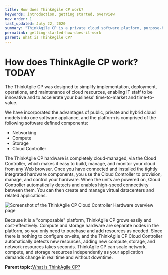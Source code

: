 ```yaml
---
title: How does ThinkAgile CP work?
keywords: introduction, getting started, overview
nav_order: 1
last_updated: July 22, 2020
summary: "ThinkAgile CP is a private cloud software platform, purpose-built to deliver a full-fledged, all-in-one cloud infrastructure that is ready for use out of the box."
permalink: getting-started-how-does-it-work
parent: What is ThinkAgile CP?
---
```


# How does ThinkAgile CP work? TODAY

The ThinkAgile CP was designed to simplify implementation, deployment, operations, and maintenance of cloud resources, enabling IT staff to be innovative and to accelerate your business' time-to-market and time-to-value.

We have incorporated the advantages of public, private and hybrid cloud models into one software appliance, and the platform is comprised of the following software defined components:

-   Networking
-   Compute
-   Storage
-   Cloud Controller

The ThinkAgile CP hardware is completely cloud-managed, via the Cloud Controller, which makes it easy to build, manage, and monitor your cloud from any Web browser. Once you have connected and installed the tightly integrated hardware components, you use the Cloud Controller to provision, manage, and control your hardware. When the units are powered on, Cloud Controller automatically detects and enables high-speed connectivity between them. You can then create and manage virtual datacenters and related applications.

![Screenshot of the ThinkAgile CP Cloud Controller Hardware overview page](getting-started-hardware-page.png "The Cloud Controller manages all hardware")

Because it is a "composable" platform, ThinkAgile CP grows easily and cost-effectively. Compute and storage hardware are separate nodes in the platform, so you only need to purchase and add resources as needed. Since there is nothing to configure on-site, and the ThinkAgile CP Cloud Controller automatically detects new resources, adding new compute, storage, and network resources takes seconds. ThinkAgile CP can scale network, compute, and storage resources independently as your application demands change in real time and without downtime.

**Parent topic:**[What is ThinkAgile CP?](getting-started-what-is-thinkagile-cp.md)

